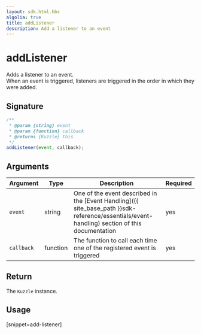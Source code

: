 ```yaml
---
layout: sdk.html.hbs
algolia: true
title: addListener
description: Add a listener to an event
---
```


# addListener

Adds a listener to an event.  
When an event is triggered, listeners are triggered in the order in which they were added.

## Signature

```javascript
/**
 * @param {string} event
 * @param {function} callback
 * @returns {Kuzzle} this
 */
addListener(event, callback);
```

## Arguments

| Argument   | Type     | Description                                                                                                                                   | Required |
| ---------- | -------- | --------------------------------------------------------------------------------------------------------------------------------------------- | -------- |
| `event`    | string   | One of the event described in the [Event Handling]({{ site_base_path }}sdk-reference/essentials/event-handling) section of this documentation | yes      |
| `callback` | function | The function to call each time one of the registered event is triggered                                                                       | yes      |

## Return

The `Kuzzle` instance.

## Usage

[snippet=add-listener]
